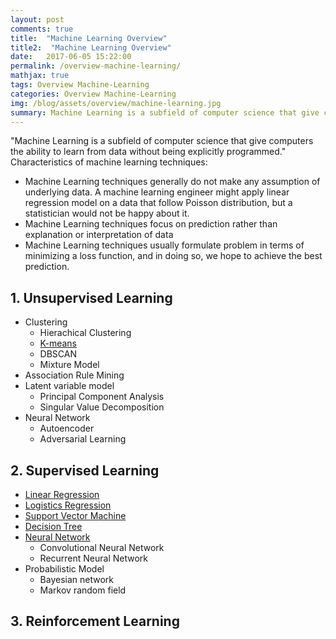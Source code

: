 ```yaml
---
layout: post
comments: true
title:  "Machine Learning Overview"
title2:  "Machine Learning Overview"
date:   2017-06-05 15:22:00
permalink: /overview-machine-learning/
mathjax: true
tags: Overview Machine-Learning
categories: Overview Machine-Learning
img: /blog/assets/overview/machine-learning.jpg
summary: Machine Learning is a subfield of computer science that give computers the ability to learn from data without being explicitly programmed.
---
```



"Machine Learning is a subfield of computer science that give computers the ability to learn from data without being explicitly programmed."
Characteristics of machine learning techniques:
* Machine Learning techniques generally do not make any assumption of underlying data. A machine learning engineer might apply linear regression model on a data that follow Poisson distribution, but a statistician would not be happy about it.
* Machine Learning techniques focus on prediction rather than explanation or interpretation of data
* Machine Learning techniques usually formulate problem in terms of minimizing a loss function, and in doing so, we hope to achieve the best prediction.

## 1. Unsupervised Learning
* Clustering
  * Hierachical Clustering
  * [K-means](/blog/k-means/)
  * DBSCAN
  * Mixture Model
* Association Rule Mining
* Latent variable model
  * Principal Component Analysis
  * Singular Value Decomposition<!---  * Collaborative Filtering -->
* Neural Network
  * Autoencoder
  * Adversarial Learning

## 2. Supervised Learning
* [Linear Regression](/blog/linear-regression/)
* [Logistics Regression](/blog/logistic-regression/)
* [Support Vector Machine](/blog/svm/)
* [Decision Tree](/blog/decision-tree/)
* [Neural Network](/blog/neural-network/)
  * Convolutional Neural Network
  * Recurrent Neural Network
* Probabilistic Model
  * Bayesian network
  * Markov random field<!---  * Restricted Boltzmann machine -->

## 3. Reinforcement Learning

